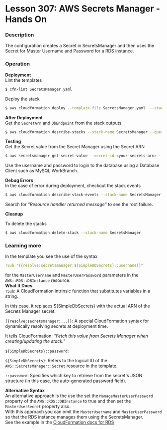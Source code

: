 # Lesson 307: AWS Secrets Manager - Hands On

### Description

The configuration creates a Secret in SecretsManager and then uses the Secret for Master Username and Password for a RDS instance.

### Operation

**Deployment**  
Lint the templates

```bash
$ cfn-lint SecretsManager.yaml
```

Deploy the stack

```bash
$ aws cloudformation deploy --template-file SecretsManager.yaml  --stack-name SecretsManager
```

**After Deployment**  
Get the `SecretArn` and `DbEndpoint` from the stack outputs

```bash
$ aws cloudformation describe-stacks --stack-name SecretsManager --query "Stacks[0].Outputs" --no-cli-pager
```

**Testing**  
Get the Secret value from the Secret Manager using the Secret ARN

```bash
$ aws secretsmanager get-secret-value --secret-id <your-secrets-arn> --no-cli-pager
```

Use the username and password to login to the database using a Database Client such as MySQL WorkBranch.

**Debug Errors**  
 In the case of error during deployment, checkout the stack events

```bash
$ aws cloudformation describe-stack-events --stack-name SecretsManager > events.json
```

Search for _"Resource handler returned message"_ to see the root failure.

**Cleanup**

To delete the stacks

```bash
$ aws cloudformation delete-stack --stack-name SecretsManager
```

### Learning more

In the template you see the use of the syntax

```yaml
!Sub "{{resolve:secretsmanager:${SimpleDbSecrets}::username}}"
```

for the `MasterUsername` and `MasterUserPassword` parameters in the `AWS::RDS::DBInstance` resource.  
**What It Does**  
`!Sub`: A CloudFormation intrinsic function that substitutes variables in a string.

In this case, it replaces ${SimpleDbSecrets} with the actual ARN of the Secrets Manager secret.

`{{resolve:secretsmanager:...}}`: A special CloudFormation syntax for dynamically resolving secrets at deployment time.

It tells CloudFormation: _"Fetch this value from Secrets Manager when creating/updating the stack."_

`${SimpleDbSecrets}::password`:

`${SimpleDbSecrets}`: Refers to the logical ID of the `AWS::SecretsManager::Secret` resource in the template.

`::password`: Specifies which key to retrieve from the secret's JSON structure (in this case, the auto-generated password field).

**Alternative Syntax**  
An alternative approach is the use the set the `ManageMasterUserPassword` property of the `AWS::RDS::DBInstance` to true and then set the `MasterUserSecret` property also.  
With this approach you can omit the `MasterUsername` and `MasterUserPassword` so that the RDS instance manages them using the SecretsManager.  
See the example in the [CloudFormation docs for RDS](https://docs.aws.amazon.com/AWSCloudFormation/latest/UserGuide/aws-resource-rds-dbinstance.html)
